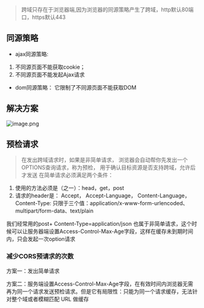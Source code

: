 >跨域只存在于浏览器端,因为浏览器的同源策略产生了跨域，http默认80端口，https默认443
## 同源策略
* ajax同源策略: <br/>
1. 不同源页面不能获取cookie；
2. 不同源页面不能发起Ajax请求

* dom同源策略： 它限制了不同源页面不能获取DOM

## 解决方案
![image.png](https://p3-juejin.byteimg.com/tos-cn-i-k3u1fbpfcp/8eba9cfb130a414fa7b9977bd9741676~tplv-k3u1fbpfcp-watermark.image?)

## 预检请求
>在发出跨域请求时，如果是非简单请求， 浏览器会自动帮你先发出一个OPTIONS查询请求，称为预检， 用于确认目标资源是否支持跨域，允许后才发送
在简单请求必须满足两个条件：<br/>
1. 使用的方法必须是（之一）：head，get，post
2. 请求的header是： Accept， Accept-Language， Content-Language， Content-Type: 只限于三个值：application/x-www-form-urlencoded、multipart/form-data、text/plain

我们经常用的post+ Content-Type=application/json 也属于非简单请求，这个时候可以让服务器端设置Access-Control-Max-Age字段，这样在缓存未到期时间内，只会发起一次option请求

### 减少CORS预请求的次数
方案一：发出简单请求

方案二：服务端设置Access-Control-Max-Age字段，在有效时间内浏览器无需再为同一个请求发送预检请求。但是它有局限性：只能为同一个请求缓存，无法针对整个域或者模糊匹配 URL 做缓存